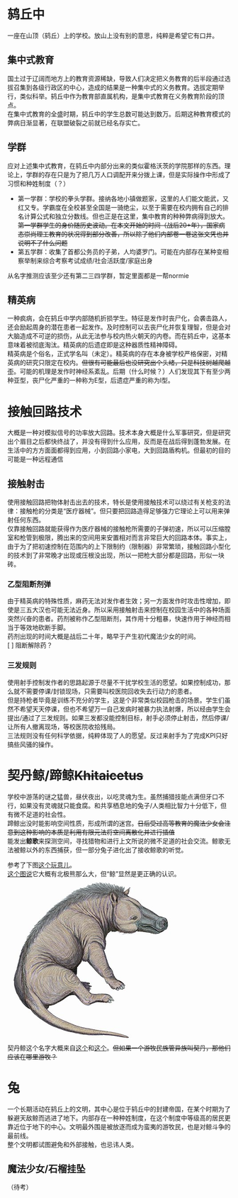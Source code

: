 # 鸫丘中
一座在山顶（鸫丘）上的学校。放山上没有别的意思，纯粹是希望它有口井。

## 集中式教育
国土过于辽阔而地方上的教育资源稀缺，导致人们决定把义务教育的后半段通过选拔召集到各级行政区的中心，造成的结果是一种集中式的义务教育。选拔定期举行，类似科举。鸫丘中作为教育部直属机构，是集中式教育在义务教育阶段的顶点。\
在集中式教育的全盛时期，鸫丘中的学生总数可能达到数万。后期这种教育模式的弊病日渐显著，在联盟破裂之前就已经名存实亡。

## 学群
应对上述集中式教育，在鸫丘中内部分出来的类似霍格沃茨的学院那样的东西。理论上，学群的存在只是为了把几万人口调配开来分拨上课，但是实际操作中形成了习惯和种姓制度（？）
- 第一学群：学校的拳头学群。接纳各地小镇做题家，这里的人们能文能武，又红又专。学霸度在全校甚至全国是一骑绝尘，以至于需要在校内拥有自己的排名计算公式和独立分数线。但也正是在这里，集中教育的种种弊病得到放大。~~第一学群学生的身价随历史波动。在本文开始的时间（战后20+年），国家病态崇尚理工教育的状况得到部分改善，所以除了他们内部卷一卷这张文凭也并说明不了什么问题~~
- 第五学群：收集了首都公务员的子弟，人均婆罗门。可能在内部存在某种变相察举制来综合考察考试成绩/社会活跃度/家庭出身

从名字推测应该至少还有第二三四学群，暂定里面都是一帮normie

## 精英病
一种疯病，会在鸫丘中学内部随机折损学生。特征是发作时丧尸化，会袭击路人，还会励起周身的潜在患者一起发作。及时控制可以去丧尸化并恢复理智，但是会对大脑造成不可逆的损伤，从此无法参与校内热火朝天的内卷。而在鸫丘中，这基本意味着被彻底淘汰。精英病的后遗症即是这种器质性精神障碍。\
精英病是个俗名，正式学名叫（未定）。精英病的存在本身被学校严格保密，对精英病的研究只限定在校内。~~但很有可能最后也没研究出个头绪，只是科技树越爬越歪~~。可能的机理是发作时神经系紊乱。后期（什么时候？）人们发现其下有至少两种亚型，丧尸化严重的一种称为E型，后遗症严重的称为I型。

# 接触回路技术
大概是一种对模拟信号的功率放大回路。技术本身大概是什么军事研究，但是研究出个眉目之后都快终战了，并没有得到什么应用，反而是在战后得到蓬勃发展。在生活中的方方面面都得到应用，小到回路小家电，大到回路盾构机。但最初的目的可能是一种远程通信

## 接触射击
使用接触回路把物体射击出去的技术，特长是使用接触技术可以绕过有关枪支的法律：接触枪的分类是“医疗器械”。但只要把回路造得足够强力它理论上可以用来弹射任何东西。\
仅靠接触回路就能获得作为医疗器械的接触枪所需要的子弹初速，所以可以压缩膛室和枪管到极限，腾出来的空间用来安置相对而言非常巨大的回路本体。事实上，由于为了把初速控制在范围内的上下限制约（限制器）非常繁琐，接触回路小型化的技术到了非常晚才出现或压根没出现，所以一把枪大部分都是回路，形似一块砖。

### 乙型阻断剂弹
由于精英病的特殊性质，麻药无法对发作者生效；另一方面发作时攻击性增加，即使是三五大汉也可能无法近身。所以采用接触射击来控制在校园生活中的各种场面突然兴奋的患者。药剂被称作乙型阻断剂，其作用十分粗暴，快速作用于神经而相当于等效地砍断手脚。\
药剂出现的时间大概是战后二十年，略早于产生初代魔法少女的时间。\
[ ] 阻断解除药？

### 三发规则
使用射手控制发作者的思路起源于尽量不干扰学校生活的愿望。如果控制成功，那么就不需要停课/封锁现场，只需要叫校医院回收失去行动力的患者。\
但是持枪者毕竟是训练不充分的学生，这是个非常类似校园枪击的场景。学生们虽然不希望天天停课，但也不希望万一自己发病时被暴力执法射爆，所以经由学生会提出/通过了三发规则。如果三发都没能控制目标，射手必须停止射击，然后停课/让所有人撤离现场，等校医院收拾残局。\
三法规则没有任何科学依据，纯粹体现了人的愿望。反过来射手为了完成KPI只好搞些风骚的操作。

# 契丹鲸/蹄鲸~~Khitaicetus~~
学校中游荡的谜之猛兽，昼伏夜出，以吃灵魂为生。虽然捕猎技能点满但牙口不行，如果没有灵魂就只能食腐。和共享栖息地的兔子/人类相比智力十分低下，但有微不足道的社会性。\
蹄鲸出没时能影响空间性质，形成所谓的迷宫。~~日后受过高等教育的魔法少女会注意到这种影响的本质是利用有限元法将空间离散化并进行插值~~\
能发出**鲸歌**来探测空间，寻找猎物和进行上文所说的微不足道的社会交流。鲸歌无法被鲸以外的东西捕获，但一部分兔子进化出了接收鲸歌的听觉。

参考了下图[这个玩意儿](https://zh.wikipedia.org/wiki/%E5%AE%89%E6%B0%8F%E4%B8%AD%E7%8D%B8)。\
[这个图说](img/Giantpredatorsscale1.png)它大概有北极熊那么大，但“鲸”显然是更正确的认识。\
![Andrew](img/390px-Andrewsarchus09DB.jpg "但表情应该没有这么憨厚")\
契丹鲸这个名字大概来自[这个](https://zh.wikipedia.org/wiki/%E4%B8%AD%E5%9C%8B%E4%B8%AD%E7%8D%B8)和[这个](https://zh.wikipedia.org/wiki/%E5%B7%B4%E5%9F%BA%E9%AF%A8%E5%B1%AC)。~~但如果一个游牧民族管异族叫契丹，那他们应该在哪里游牧？~~

# 兔
一个长期活动在鸫丘上的文明，其中心是位于鸫丘中的封建帝国，在某个时期为了躲避天敌鲸而逃进了地下。内部存在一种种姓制度，在这个制度中等级高的居民更靠近位于地下的中心。文明最外围是被放逐而成为蛮夷的游牧民，也是对鲸斗争的最前线。\
整个文明都试图避免和外部接触，也忌讳人类。

## 魔法少女/石榴挂坠
（待考）
